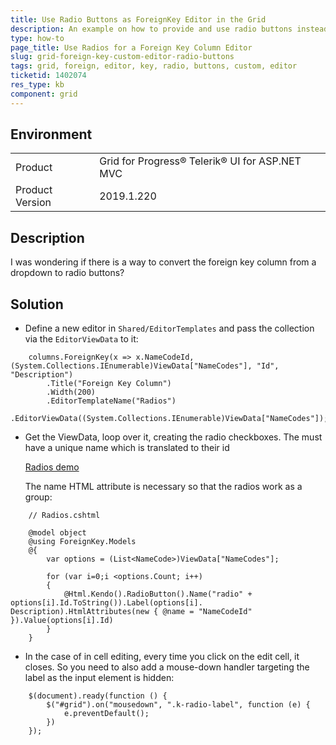 ```yaml
---
title: Use Radio Buttons as ForeignKey Editor in the Grid
description: An example on how to provide and use radio buttons instead of a DropDowpDown foreign key column editor in the Telerik UI Grid for ASP.NET MVC.
type: how-to
page_title: Use Radios for a Foreign Key Column Editor
slug: grid-foreign-key-custom-editor-radio-buttons
tags: grid, foreign, editor, key, radio, buttons, custom, editor
ticketid: 1402074
res_type: kb
component: grid
---
```


## Environment

<table>
 <tr>
  <td>Product</td>
  <td>Grid for Progress® Telerik® UI for ASP.NET MVC</td>
 </tr>
 <tr>
  <td>Product Version</td>
  <td>2019.1.220</td>
 </tr>
</table>

## Description

I was wondering if there is a way to convert the foreign key column from a dropdown to radio buttons?

## Solution

-  Define a new editor in `Shared/EditorTemplates` and pass the collection via the `EditorViewData` to it:

```
	columns.ForeignKey(x => x.NameCodeId, (System.Collections.IEnumerable)ViewData["NameCodes"], "Id", "Description")
        .Title("Foreign Key Column")
        .Width(200)
        .EditorTemplateName("Radios")
        .EditorViewData((System.Collections.IEnumerable)ViewData["NameCodes"]);
```

-  Get the ViewData, loop over it, creating the radio checkboxes. The must have a unique name which is translated to their id

    [Radios demo](https://demos.telerik.com/aspnet-mvc/styling/radios)

    The name HTML attribute is necessary so that the radios work as a group:

```cshtml
    // Radios.cshtml
 
    @model object
    @using ForeignKey.Models
    @{
        var options = (List<NameCode>)ViewData["NameCodes"];
    
        for (var i=0;i <options.Count; i++)
        {
            @Html.Kendo().RadioButton().Name("radio" + options[i].Id.ToString()).Label(options[i].  Description).HtmlAttributes(new { @name = "NameCodeId" }).Value(options[i].Id)
        }
    }
```  
- In the case of in cell editing, every time you click on the edit cell, it closes. So you need to also add a mouse-down handler targeting the label as the input element is hidden:

```
	$(document).ready(function () {
        $("#grid").on("mousedown", ".k-radio-label", function (e) {
            e.preventDefault();
        })
    });
```
